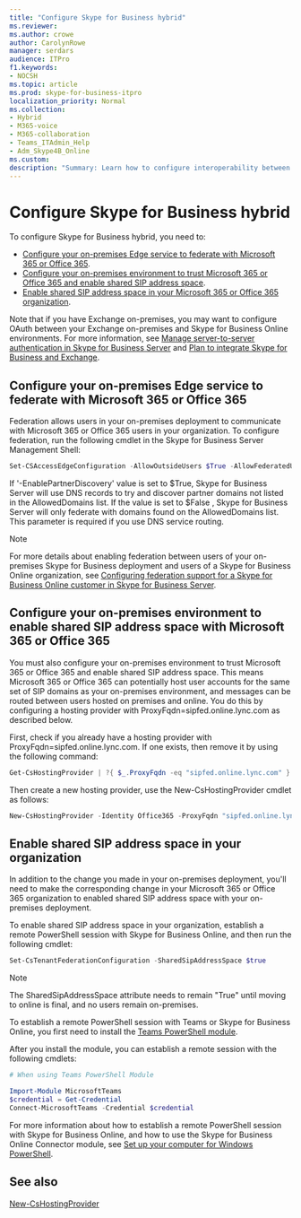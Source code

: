```yaml
---
title: "Configure Skype for Business hybrid"
ms.reviewer: 
ms.author: crowe
author: CarolynRowe
manager: serdars
audience: ITPro
f1.keywords:
- NOCSH
ms.topic: article
ms.prod: skype-for-business-itpro
localization_priority: Normal
ms.collection: 
- Hybrid 
- M365-voice
- M365-collaboration
- Teams_ITAdmin_Help
- Adm_Skype4B_Online
ms.custom: 
description: "Summary: Learn how to configure interoperability between your on-premises deployment and Skype for Business Online."
---
```


# Configure Skype for Business hybrid

To configure Skype for Business hybrid, you need to:

- [Configure your on-premises Edge service to federate with Microsoft 365 or Office 365](#configure-your-on-premises-edge-service-to-federate-with-microsoft-365-or-office-365).
- [Configure your on-premises environment to trust Microsoft 365 or Office 365 and enable shared SIP address space](#configure-your-on-premises-environment-to-enable-shared-sip-address-space-with-microsoft-365-or-office-365).
- [Enable shared SIP address space in your Microsoft 365 or Office 365 organization](#enable-shared-sip-address-space-in-your-organization).

Note that if you have Exchange on-premises, you may want to configure OAuth between your Exchange on-premises and Skype for Business Online environments. For more information, see  [Manage server-to-server authentication in Skype for Business Server](../../SfbServer/manage/authentication/server-to-server-and-partner-applications.md) and [Plan to integrate Skype for Business and Exchange](../../SfbServer/plan-your-deployment/integrate-with-exchange/integrate-with-exchange.md#feature_support). 
  
## Configure your on-premises Edge service to federate with Microsoft 365 or Office 365

Federation allows users in your on-premises deployment to communicate with Microsoft 365 or Office 365 users in your organization. To configure federation, run the following cmdlet in the Skype for Business Server Management Shell:
  
```PowerShell
Set-CSAccessEdgeConfiguration -AllowOutsideUsers $True -AllowFederatedUsers $True -EnablePartnerDiscovery $True -UseDnsSrvRouting
```

If '-EnablePartnerDiscovery' value is set to $True, Skype for Business Server will use DNS records to try and discover partner domains not listed in the AllowedDomains list. If the value is set to $False , Skype for Business Server will only federate with domains found on the AllowedDomains list. This parameter is required if you use DNS service routing.

> [!NOTE]
> For more details about enabling federation between users of your on-premises Skype for Business deployment and users of a Skype for Business Online organization, see [Configuring federation support for a Skype for Business Online customer in Skype for Business Server](../../SfbServer/manage/federation-and-external-access/federation-support/configuring-federation-support.md).


## Configure your on-premises environment to enable shared SIP address space with Microsoft 365 or Office 365

You must also configure your on-premises environment to trust Microsoft 365 or Office 365 and enable shared SIP address space. This means Microsoft 365 or Office 365 can potentially host user accounts for the same set of SIP domains as your on-premises environment, and messages can be routed between users hosted on premises and online.  You do this by configuring a hosting provider with ProxyFqdn=sipfed.online.lync.com as described below.

First, check if you already have a hosting provider with ProxyFqdn=sipfed.online.lync.com. If one exists, then remove it by using the following command:

```PowerShell
Get-CsHostingProvider | ?{ $_.ProxyFqdn -eq "sipfed.online.lync.com" } | Remove-CsHostingProvider
```

Then create a new hosting provider, use the New-CsHostingProvider cmdlet as follows: 

```PowerShell
New-CsHostingProvider -Identity Office365 -ProxyFqdn "sipfed.online.lync.com" -Enabled $true -EnabledSharedAddressSpace $true -HostsOCSUsers $true -VerificationLevel UseSourceVerification -IsLocal $false -AutodiscoverUrl https://webdir.online.lync.com/Autodiscover/AutodiscoverService.svc/root 
```

 ## Enable shared SIP address space in your organization
  
In addition to the change you made in your on-premises deployment, you'll need to make the corresponding change in your Microsoft 365 or Office 365 organization to enabled shared SIP address space with your on-premises deployment.  

To enable shared SIP address space in your organization, establish a remote PowerShell session with Skype for Business Online, and then run the following cmdlet:
  
```PowerShell
Set-CsTenantFederationConfiguration -SharedSipAddressSpace $true
```

> [!NOTE]
> The SharedSipAddressSpace attribute needs to remain "True" until moving to online is final, and no users remain on-premises. 
  
To establish a remote PowerShell session with Teams or Skype for Business Online, you first need to install the [Teams PowerShell module](/microsoftteams/teams-powershell-install).
  
After you install the module, you can establish a remote session with the following cmdlets:
   ```powershell
   # When using Teams PowerShell Module

   Import-Module MicrosoftTeams
   $credential = Get-Credential
   Connect-MicrosoftTeams -Credential $credential
   ```

For more information about how to establish a remote PowerShell session with Skype for Business Online, and how to use the Skype for Business Online Connector module, see [Set up your computer for Windows PowerShell](../../SfbOnline/set-up-your-computer-for-windows-powershell/set-up-your-computer-for-windows-powershell.md).
  


## See also

[New-CsHostingProvider](/powershell/module/skype/new-cshostingprovider?view=skype-ps)